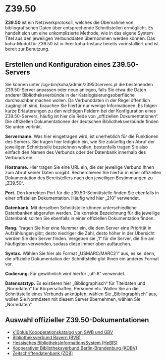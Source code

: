 
# Z39.50
**Z39.50** ist ein Netzwerkprotokoll, welches die Übernahme von bibliografischen Daten über entsprechende Schnittstellen ermöglicht. Es handelt sich um eine unkomplizierte Methode, wie in das eigene System Titel aus den jeweiligen Verbunddaten übernommen werden können. Das koha-Modul für Z39.50 ist in Ihrer koha-Instanz bereits vorinstalliert und ist bereit zur Benutzung.
## Erstellen und Konfiguration eines Z39.50-Servers
Sie können unter /cgi-bin/koha/admin/z3950servers.pl die bestehenden Z39.50-Server anpassen oder neue anlegen, falls Sie etwa die Daten anderer Bibliotheksverbünde in der Katalogisierungsoberfläche durchsuchbar machen wollen. Da Verbunddaten in der Regel öffentlich zugänglich sind, brauchen Sie hierfür nur wenige Informationen. Es folgen kurze Erläuterungen zu den wichtigen Feldern bei der Konfiguration eines Z39.50-Servers, häufig ist hier die Rede von „offiziellen Dokumentationen“. Die offiziellen Dokumentationen der deutschen Bibliotheksverbünde finden Sie unten verlinkt.

**Servername.** Was hier eingetragen wird, ist unerheblich für die Funktionen des Servers. Sie tragen hier lediglich ein, wie Sie zukünftig den Abruf der jeweiligen Schnittstelle bezeichnen wollen, bestenfalls tragen Sie also einfach den Namen des Verbunds oder der Datenbank innerhalb des Verbunds ein.

**Hostname.** Hier tragen Sie eine URL ein, die der jeweilige Verbund Ihnen zum Abruf seiner Daten vorgibt. Recherchieren Sie hierfür in einer offiziellen Dokumentation des Bereitstellers nach den jeweiligen Bestimmungen zu „Z39.50“.

**Port.** Den korrekten Port für die z39.50-Schnittstelle finden Sie ebenfalls in einer offiziellen Dokumentation. Häufig wird hier „210“ verwendet.

**Datenbank.** Mit derselben Schnittstelle können unterschiedliche Datenbanken abgerufen werden. Die korrekte Bezeichnung für die jeweilige Datenbank sollten Sie ebenfalls in einer offiziellen Dokumentation finden.

**Rang.** Tragen Sie hier eine Nummer ein, die dem Server eine Priorität in Aufzählungen gibt; desto niedriger die Zahl, desto höher in der Übersicht werden Sie den Server finden. Vergeben sie „1“ für die Server, die Sie am häufigsten verwenden, sodass diese immer oben auftauchen.

**Syntax.** Wählen Sie hier als Format „USMARC/MARC21“ aus, es sei denn, die offizielle Dokumentation der Schnittstelle gibt Ihnen ein anderes Format vor.

**Codierung.** Für gewöhnlich wird hierfür „utf-8“ verwendet.

**Datensatztyp.** Es existieren hier „Bibliographisch“ für Titeldaten und „Normdaten“ für Körperschaften, Personen etc. Wollen Sie an die Schnittstelle eines Verbunds anknüpfen, wählen Sie „Bibliographisch“ aus, wollen Sie Normdaten mit diesem Server übernehmen, wählen Sie „Normdaten“.
## Auswahl offizieller Z39.50-Dokumentationen
* [k10plus Koooperationskatalog von SWB und GBV](https://wiki.k10plus.de/display/K10PLUS/Z39.50)
* [Bibliotheksverbund Bayern (BVB)](https://www.bib-bvb.de/web/b3kat/z39.50)
* [Hessisches BibliotheksInformationsSystem (HeBIS)](https://www.hebis.de/dienste/z39-50/9)
* [Kooperativer Bibliotheksverbund Berlin-Brandenburg (KOBV) ](https://www.kobv.de/services/recherche/z39-50/)
* [Zeitschriftendatenbank (ZDB)](https://www.zeitschriftendatenbank.de/services/schnittstellen/z3950/target-profile/)
